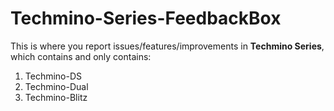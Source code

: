 # Techmino-Series-FeedbackBox

This is where you report issues/features/improvements in **Techmino Series**, which contains and only contains:

1. Techmino-DS
2. Techmino-Dual
3. Techmino-Blitz
